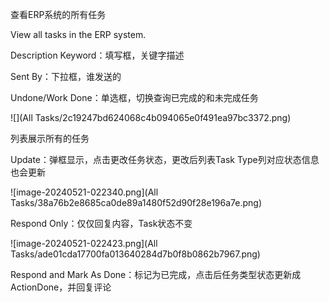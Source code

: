 查看ERP系统的所有任务

View all tasks in the ERP system.

Description Keyword：填写框，关键字描述

Sent By：下拉框，谁发送的

Undone/Work Done：单选框，切换查询已完成的和未完成任务

![](All Tasks/2c19247bd624068c4b094065e0f491ea97bc3372.png)

列表展示所有的任务

Update：弹框显示，点击更改任务状态，更改后列表Task Type列对应状态信息也会更新

![image-20240521-022340.png](All Tasks/38a76b2e8685ca0de89a1480f52d90f28e196a7e.png)

Respond Only：仅仅回复内容，Task状态不变

![image-20240521-022423.png](All Tasks/ade01cda17700fa013640284d7b0f8b0862b7967.png)

Respond and Mark As Done：标记为已完成，点击后任务类型状态更新成ActionDone，并回复评论


